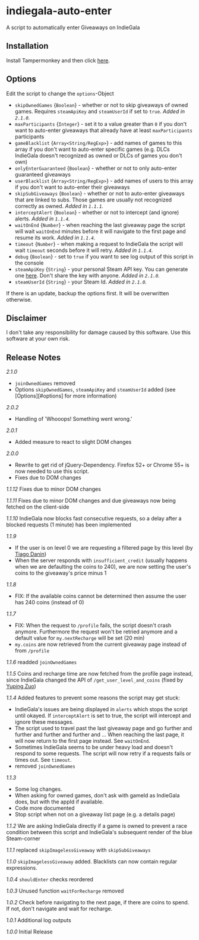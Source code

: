 # indiegala-auto-enter
A script to automatically enter Giveaways on IndieGala

## Installation
Install Tampermonkey and then click [here](https://github.com/Hafas/indiegala-auto-enter/raw/master/igautoenter.user.js).

## Options
Edit the script to change the `options`-Object
* `skipOwnedGames` {`Boolean`} - whether or not to skip giveaways of owned games. Requires `steamApiKey` and `steamUserId` if set to `true`. *Added in `2.1.0`.*
* `maxParticipants` {`Integer`} - set it to a value greater than `0` if you don't want to auto-enter giveaways that already have at least `maxParticipants` participants
* `gameBlacklist` {`Array<String/RegExp>`} - add names of games to this array if you don't want to auto-enter specific games (e.g. DLCs IndieGala doesn't recognized as owned or DLCs of games you don't own)
* `onlyEnterGuaranteed` {`Boolean`} - whether or not to only auto-enter guaranteed giveaways
* `userBlacklist` {`Array<String/RegExp>`} - add names of users to this array if you don't want to auto-enter their giveaways
* `skipSubGiveaways` {`Boolean`} - whether or not to auto-enter giveaways that are linked to subs. Those games are usually not recognized correctly as owned. *Added in `1.1.1`.*
* `interceptAlert` {`Boolean`} - whether or not to intercept (and ignore) alerts. *Added in `1.1.4`.*
* `waitOnEnd` {`Number`} - when reaching the last giveaway page the script will wait `waitOnEnd` minutes before it will navigate to the first page and resume its work. *Added in `1.1.4`.*
* `timeout` {`Number`} - when making a request to IndieGala the script will wait `timeout` seconds before it will retry. *Added in `1.1.4`.*
* `debug` {`Boolean`} - set to `true` if you want to see log output of this script in the console
* `steamApiKey` {`String`} - your personal Steam API key. You can generate one [here](https://steamcommunity.com/dev/apikey). Don't share the key with anyone. *Added in `2.1.0`.*
* `steamUserId` {`String`} - your Steam Id. *Added in `2.1.0`.*

If there is an update, backup the options first. It will be overwritten otherwise.

## Disclaimer
I don't take any responsibility for damage caused by this software. Use this software at your own risk.

## Release Notes
*2.1.0*
* `joinOwnedGames` removed
* Options `skipOwnedGames`, `steamApiKey` and `steamUserId` added (see [Options][#options] for more information)

*2.0.2*
* Handling of 'Whooops! Something went wrong.'

*2.0.1*
* Added measure to react to slight DOM changes

*2.0.0*
* Rewrite to get rid of jQuery-Dependency. Firefox 52+ or Chrome 55+ is now needed to use this script.
* Fixes due to DOM changes

*1.1.12*
Fixes due to minor DOM changes

*1.1.11*
Fixes due to minor DOM changes and due giveaways now being fetched on the client-side

*1.1.10*
IndieGala now blocks fast consecutive requests, so a delay after a blocked requests (1 minute) has been implemented

*1.1.9*
* If the user is on level 0 we are requesting a filtered page by this level (by [Tiago Danin](https://github.com/TiagoDanin))
* When the server responds with `insufficient_credit` (usually happens when we are defaulting the coins to 240), we are now setting the user's coins to the giveaway's price minus 1

*1.1.8*
* FIX: If the available coins cannot be determined then assume the user has 240 coins (instead of 0)

*1.1.7*
* FIX: When the request to `/profile` fails, the script doesn't crash anymore. Furthermore the request won't be retried anymore and a default value for `my.nextRecharge` will be set (20 min)
* `my.coins` are now retrieved from the current giveaway page instead of from `/profile`

*1.1.6* readded `joinOwnedGames`

*1.1.5* Coins and recharge time are now fetched from the profile page instead, since IndieGala changed the API of `/get_user_level_and_coins` (fixed by [Yuping Zuo](https://github.com/zypA13510))

*1.1.4* Added features to prevent some reasons the script may get stuck:
* IndieGala's issues are being displayed in `alerts` which stops the script until okayed. If `interceptAlert` is set to true, the script will intercept and ignore these messages.
* The script used to travel past the last giveaway page and go further and further and further and further and ... When reaching the last page, it will now return to the first page instead. See `waitOnEnd`.
* Sometimes IndieGala seems to be under heavy load and doesn't respond to some requests. The script will now retry if a requests fails or times out. See `timeout`.
* removed `joinOwnedGames`

*1.1.3*
* Some log changes.
* When asking for owned games, don't ask with gameId as IndieGala does, but with the appId if available.
* Code more documented
* Stop script when not on a giveaway list page (e.g. a details page)

*1.1.2* We are asking IndieGala directly if a game is owned to prevent a race condition between this script and IndieGala's subsequent render of the blue Steam-corner

*1.1.1* replaced `skipImagelessGiveaway` with `skipSubGiveaways`

*1.1.0* `skipImagelessGiveaway` added. Blacklists can now contain regular expressions.

*1.0.4* `shouldEnter` checks reordered

*1.0.3* Unused function `waitForRecharge` removed

*1.0.2* Check before navigating to the next page, if there are coins to spend. If not, don't navigate and wait for recharge.

*1.0.1* Additional log outputs

*1.0.0* Initial Release
